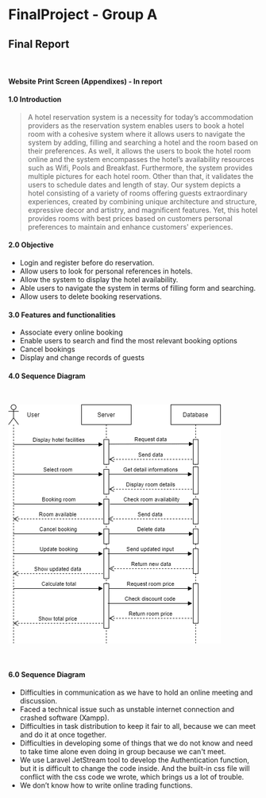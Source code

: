 # FinalProject - Group A
## Final Report

<br> 


#### Website Print Screen (Appendixes) - In report

#### 1.0 Introduction

> A hotel reservation system is a necessity for today’s accommodation providers as the reservation system enables users to book a hotel room with a cohesive system where it allows users to navigate the system by adding, filling and searching a hotel and the room based on their preferences. As well, it allows the users to book the hotel room online and the system encompasses the hotel’s availability resources such as Wifi, Pools and Breakfast. Furthermore, the system provides multiple pictures for each hotel room. Other than that, it validates the users to schedule dates and length of stay. Our system depicts a hotel consisting of a variety of rooms offering guests extraordinary experiences, created by combining unique architecture and structure, expressive decor and artistry, and magnificent features. Yet, this hotel provides rooms with best prices based on customers personal preferences to maintain and enhance customers' experiences.

#### 2.0 Objective
 
   <ul>
  
   <li>Login and register before do reservation.</li>
   <li>Allow users to look for personal references in hotels.</li>
   <li>Allow the system to display the hotel availability.</li>
   <li>Able users to navigate the system in terms of filling form and searching.</li>
   <li>Allow users to delete booking reservations.</li>

   </ul>

#### 3.0 Features and functionalities

   <ul>
   <li>Associate every online booking </li>
   <li>Enable users to search and find the most relevant booking options</li>
   <li>Cancel bookings</li>
   <li>Display and change records of guests</li>
   </li>
   </ul>

#### 4.0 Sequence Diagram

<br>

![Entity Relationship Diagram](/resources/SD.png)

<br>

#### 6.0 Sequence Diagram

 <ul>
  
   <li>Difficulties in communication as we have to hold an online meeting and discussion. </li>
<li>Faced a technical issue such as unstable internet connection and crashed software (Xampp).</li>
<li>Difficulties in task distribution to keep it fair to all, because we can meet and do it at once together.</li>
<li>Difficulties in developing some of things that we do not know and need to take time alone even doing in group because we can't meet.</li>
<li>We use Laravel JetStream tool to develop the Authentication function, but it is difficult to change the code inside. And the built-in css file will conflict with the css code we wrote, which brings us a lot of trouble.</li>
<li>We don’t know how to write online trading functions.</li>
</li>
 
   </ul>
